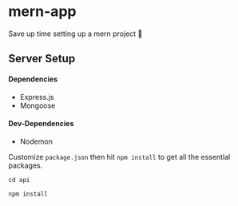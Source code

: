 # mern-app
Save up time setting up a mern project 🍃

## Server Setup


#### Dependencies
- Express.js
- Mongoose

#### Dev-Dependencies
- Nodemon

Customize `package.json` then hit `npm install` to get all the essential packages.

```
cd api
```
```
npm install
```
